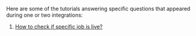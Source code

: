 Here are some of the tutorials answering specific questions that appeared during one or two integrations:

1. <a href="https://github.com/oneworldmarket/idibu-api/blob/master/webservices/FAQ/live_job.md">How to check if specific job is live?</a>
